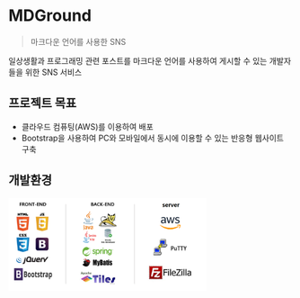 # MDGround
> 마크다운 언어를 사용한 SNS

일상생활과 프로그래밍 관련 포스트를 마크다운 언어를 사용하여 게시할 수 있는 개발자들을 위한 SNS 서비스  


## 프로젝트 목표
 * 클라우드 컴퓨팅(AWS)를 이용하여 배포
 * Bootstrap을 사용하여 PC와 모바일에서 동시에 이용할 수 있는 반응형 웹사이트 구축


## 개발환경
<img src="/README_file/development_environment.png" width="70%" />

